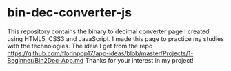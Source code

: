 # bin-dec-converter-js

This repository contains the binary to decimal converter page I created using HTML5, CSS3 and JavaScript.
I made this page to practice my studies with the technologies.
The ideia I get from the repo https://github.com/florinpop17/app-ideas/blob/master/Projects/1-Beginner/Bin2Dec-App.md
Thanks for your interest in my project!
